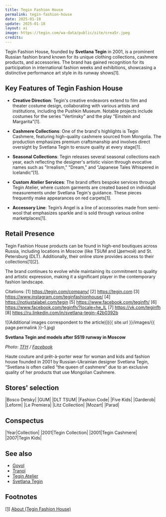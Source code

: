 ```yaml
---
title: Tegin Fashion House
permalink: tegin-fashion-house
date: 2025-01-10
update: 2025-01-18
layout: ai
image: https://tegin.com/wa-data/public/site/crea5r.jpeg
credits:
---
```


Tegin Fashion House, founded by **Svetlana Tegin** in 2001, is a prominent Russian fashion brand known for its unique clothing collections, cashmere products, and accessories. The brand has gained recognition for its participation in international fashion weeks and exhibitions, showcasing a distinctive performance art style in its runway shows[1].

## Key Features of Tegin Fashion House

- **Creative Direction**: Tegin's creative endeavors extend to film and theater costume design, collaborating with various artists and institutions, including the Pushkin Museum. Notable projects include costumes for the series "Vertinsky" and the play "Einstein and Margarita"[1].

- **Cashmere Collections**: One of the brand's highlights is Tegin Cashmere, featuring high-quality cashmere sourced from Mongolia. The production emphasizes premium craftsmanship and involves direct oversight by Svetlana Tegin to ensure quality at every stage[1].

- **Seasonal Collections**: Tegin releases several seasonal collections each year, each reflecting the designer's artistic vision through evocative names such as "Irrealism," "Dream," and "Japanese Tales Whispered in Icelandic"[1].

- **Custom Atelier Services**: The brand offers bespoke services through Tegin Atelier, where custom garments are created based on individual measurements under Svetlana Tegin's guidance. These pieces frequently make appearances on red carpets[1].

- **Accessory Line**: Tegin’s Angel is a line of accessories made from semi-wool that emphasizes sparkle and is sold through various online marketplaces[1].

## Retail Presence

Tegin Fashion House products can be found in high-end boutiques across Russia, including locations in Moscow (like TSUM and Цветной) and St. Petersburg (DLT). Additionally, their online store provides access to their collections[1][2].

The brand continues to evolve while maintaining its commitment to quality and artistic expression, making it a significant player in the contemporary fashion landscape.

Citations:
[1] https://tegin.com/company/
[2] https://tegin.com
[3] https://www.instagram.com/teginfashionhouse/
[4] https://notjustalabel.com/tegin
[5] https://www.facebook.com/teginfh/
[6] https://www.facebook.com/teginfh/?locale=he_IL
[7] https://vk.com/teginfh
[8] https://ru.linkedin.com/in/svetlana-tegin-42b0392b



![(Additional images correspondent to the article)]({{ site.url }}/images/{{ page.permalink }}-1.jpg)

**Svetlana Tegin and models after SS19 runway in Moscow**

*Photo: [TFH](https://www.facebook.com/teginfh/photos/a.2236197356392089/2236199936391831/?type=3&theater) / [Facebook](https://www.facebook.com/teginfh/photos/a.2236197356392089/2236199936391831/?type=3&theater)*

Haute couture and prêt-à-porter wear for woman and kids and fashion house founded in 2001 by Russian-Ukrainian designer Svetlana Tegin, “Svetlana is often called “the queen of cashmere” due to an exclusive quality of her products that use Mongolian Cashmere.

## Stores' selection

|Bosco Detsky|
|GUM|
|DLT TSUM|
|Fashion Code|
|Five Kids|
|Garderob|
|Leform|
|Le Premiera|
|Litz Collection|
|Mozart|
|Parad|

## Сonspectus

|Year|Collection|
|2001|Tegin Collection|
|2001|Tegin Cashmere|
|2007|Tegin Kids|

## See also

+ [Goyol](goyol)
+ [Tranoï](tranoi)
+ [Tegin Atelier](tegin-atelier)
+ [Svetlana Tegin](tegin-svetlana)

## Footnotes

[[1]](#a1) <span id="f1"></span> [About (Tegin Fashion House)](https://tegin.com/about-tegin/)
